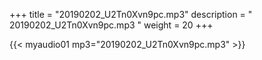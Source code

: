 +++
title = "20190202_U2Tn0Xvn9pc.mp3"
description = " 20190202_U2Tn0Xvn9pc.mp3 "
weight = 20
+++

{{< myaudio01 mp3="20190202_U2Tn0Xvn9pc.mp3" >}}

